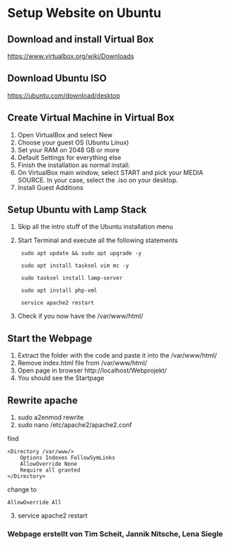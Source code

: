 # Setup Website on Ubuntu 

## Download and install Virtual Box 

https://www.virtualbox.org/wiki/Downloads 

## Download Ubuntu ISO 

https://ubuntu.com/download/desktop 


## Create Virtual Machine in Virtual Box


1. Open VirtualBox and select New
2. Choose your guest OS (Ubuntu Linux)
3. Set your RAM on 2048 GB or more
5. Default Settings for everything else
6. Finish the installation as normal install.
7. On VirtualBox main window, select START and pick your MEDIA SOURCE. In your case, select the .iso on your desktop.
8. Install Guest Additions

## Setup Ubuntu with Lamp Stack
1. Skip all the intro stuff of the Ubuntu installation menu 
2. Start Terminal and execute all the following statements
		
		sudo apt update && sudo apt upgrade -y

		sudo apt install tasksel vim mc -y 

		sudo tasksel install lamp-server 

		sudo apt install php-xml

		service apache2 restart
3. Check if you now have the /var/www/html/

## Start the Webpage
1. Extract the folder with the code and paste it into the /var/www/html/
3. Remove index.html file from /var/www/html/
2. Open page in browser http://localhost/Webprojekt/
3. You should see the Startpage

## Rewrite apache
1. sudo a2enmod rewrite
2. sudo nano /etc/apache2/apache2.conf

find

	<Directory /var/www/>
		Options Indexes FollowSymLinks
		AllowOverride None
		Require all granted
	</Directory>


change to

	AllowOverride All


3. service apache2 restart

### Webpage erstellt von Tim Scheit, Jannik Nitsche, Lena Siegle